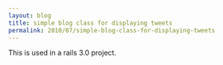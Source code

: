 ```yaml
---
layout: blog
title: simple blog class for displaying tweets
permalink: 2010/07/simple-blog-class-for-displaying-tweets
---
```


<p>This is used in a rails 3.0 project.</p>

<script src="https://gist.github.com/860724.js?file=blog.rb"></script>
